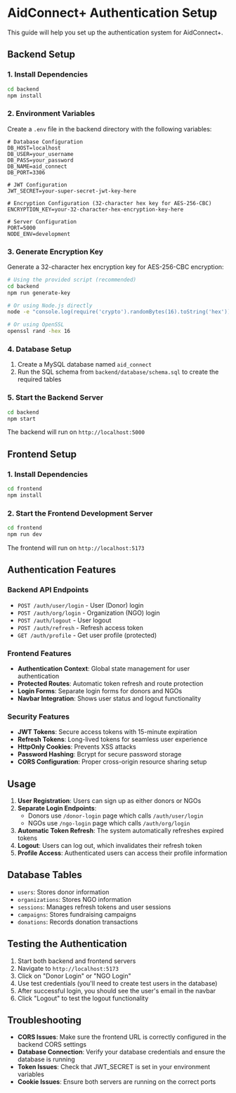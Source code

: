 # AidConnect+ Authentication Setup

This guide will help you set up the authentication system for AidConnect+.

## Backend Setup

### 1. Install Dependencies

```bash
cd backend
npm install
```

### 2. Environment Variables

Create a `.env` file in the backend directory with the following variables:

```env
# Database Configuration
DB_HOST=localhost
DB_USER=your_username
DB_PASS=your_password
DB_NAME=aid_connect
DB_PORT=3306

# JWT Configuration
JWT_SECRET=your-super-secret-jwt-key-here

# Encryption Configuration (32-character hex key for AES-256-CBC)
ENCRYPTION_KEY=your-32-character-hex-encryption-key-here

# Server Configuration
PORT=5000
NODE_ENV=development
```

### 3. Generate Encryption Key

Generate a 32-character hex encryption key for AES-256-CBC encryption:

```bash
# Using the provided script (recommended)
cd backend
npm run generate-key

# Or using Node.js directly
node -e "console.log(require('crypto').randomBytes(16).toString('hex'))"

# Or using OpenSSL
openssl rand -hex 16
```

### 4. Database Setup

1. Create a MySQL database named `aid_connect`
2. Run the SQL schema from `backend/database/schema.sql` to create the required tables

### 5. Start the Backend Server

```bash
cd backend
npm start
```

The backend will run on `http://localhost:5000`

## Frontend Setup

### 1. Install Dependencies

```bash
cd frontend
npm install
```

### 2. Start the Frontend Development Server

```bash
cd frontend
npm run dev
```

The frontend will run on `http://localhost:5173`

## Authentication Features

### Backend API Endpoints

- `POST /auth/user/login` - User (Donor) login
- `POST /auth/org/login` - Organization (NGO) login
- `POST /auth/logout` - User logout
- `POST /auth/refresh` - Refresh access token
- `GET /auth/profile` - Get user profile (protected)

### Frontend Features

- **Authentication Context**: Global state management for user authentication
- **Protected Routes**: Automatic token refresh and route protection
- **Login Forms**: Separate login forms for donors and NGOs
- **Navbar Integration**: Shows user status and logout functionality

### Security Features

- **JWT Tokens**: Secure access tokens with 15-minute expiration
- **Refresh Tokens**: Long-lived tokens for seamless user experience
- **HttpOnly Cookies**: Prevents XSS attacks
- **Password Hashing**: Bcrypt for secure password storage
- **CORS Configuration**: Proper cross-origin resource sharing setup

## Usage

1. **User Registration**: Users can sign up as either donors or NGOs
2. **Separate Login Endpoints**:
   - Donors use `/donor-login` page which calls `/auth/user/login`
   - NGOs use `/ngo-login` page which calls `/auth/org/login`
3. **Automatic Token Refresh**: The system automatically refreshes expired tokens
4. **Logout**: Users can log out, which invalidates their refresh token
5. **Profile Access**: Authenticated users can access their profile information

## Database Tables

- `users`: Stores donor information
- `organizations`: Stores NGO information
- `sessions`: Manages refresh tokens and user sessions
- `campaigns`: Stores fundraising campaigns
- `donations`: Records donation transactions

## Testing the Authentication

1. Start both backend and frontend servers
2. Navigate to `http://localhost:5173`
3. Click on "Donor Login" or "NGO Login"
4. Use test credentials (you'll need to create test users in the database)
5. After successful login, you should see the user's email in the navbar
6. Click "Logout" to test the logout functionality

## Troubleshooting

- **CORS Issues**: Make sure the frontend URL is correctly configured in the backend CORS settings
- **Database Connection**: Verify your database credentials and ensure the database is running
- **Token Issues**: Check that JWT_SECRET is set in your environment variables
- **Cookie Issues**: Ensure both servers are running on the correct ports
